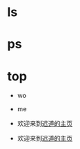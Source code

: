# ls
# ps
# top
- wo
- me

- 欢迎来到[迟道的主页](http://www.jianshu.com/u/de4923b06bfc)

- 欢迎来到[迟道的主页](http://www.jianshu.com/u/de4923b06bfc "迟道的主页")